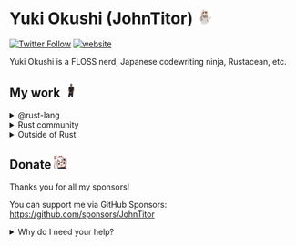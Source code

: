 # Yuki Okushi (JohnTitor) <img height="27px" width="27px" src="https://raw.githubusercontent.com/JohnTitor/JohnTitor/main/illya.gif">

[![Twitter Follow](https://img.shields.io/twitter/follow/fr4ternite?style=social)](https://twitter.com/fr4ternite) [![website](https://img.shields.io/badge/Website-www.2k36.org-blue?style=flat-square)](https://www.2k36.org)

Yuki Okushi is a FLOSS nerd, Japanese codewriting ninja, Rustacean, etc.

## My work <img height="25px" width="25px" src="https://raw.githubusercontent.com/JohnTitor/JohnTitor/main/doit.gif">

<details><summary>@rust-lang</summary><div>

### Teams

- crates.io team
  - developing backend of <https://crates.io>
- community team
  - helping l10n and events
- lang-docs team
  - lead of that team, maintaining [the nomicon](https://doc.rust-lang.org/nomicon/)
- library-reviewers team
  - reviewing libc-related things and helping some reviews on rust-lang/rust and others
- diagnostics, triage, and prioritization WGs

### Repos

- [rust-lang/rust](https://github.com/rust-lang/rust)
  - sending/reviewing PRs, triaging issues, and making rollups regularly
- [rust-lang/libc](https://github.com/rust-lang/libc)
  - maintaining that crate as a core maintainer
- [rust-lang/rustc-dev-guide](https://github.com/rust-lang/rustc-dev-guide)
  - keeping the rustc-dev-guide up-to-date

</div></details>

<details><summary>Rust community</summary><div>

### Actix

- core team, current lead
  - If you find me as a lead of Actix, please also check
    [@robjtede](https://github.com/robjtede)'s work, they're one of the core as well
    and doing great work, and more active than I currently :)

### notify-rs

- one of the active maintainers

### Writing an OS in Rust (ja)

- Helping Japanese translations of [Writing an OS in Rust](https://os.phil-opp.com/)
  as a translator/reviewer

### ...and so on and on!

In addition to the contributions listed here,
I've made various other contributions to the Rust community.

</div></details>

<details><summary>Outside of Rust</summary><div>

- Node.js
  - i18n WG, working on i18n related things
  - Japanese proofreader of API-docs
- GNOME
  - GNOME foundation member
  - Helping Japanese translations

</div></details>

## Donate <img height="23px" width="23px" src="https://raw.githubusercontent.com/JohnTitor/JohnTitor/main/paimon.gif">

Thanks you for all my sponsors!

You can support me via GitHub Sponsors: <https://github.com/sponsors/JohnTitor>

<details><summary>Why do I need your help?</summary><div>

Currently my life is _unstable_ as I cannot work as much as I'd like
due to the mental condition/disorder, so your help is definitely helpful
to continue my FLOSS journey.

But the donation isn't the only way to support me.
You can use/star the projects that I'm involved in, follow my GitHub account, and do various things related to my contributions. It will motivate me in my future contributions.

</div></details>
